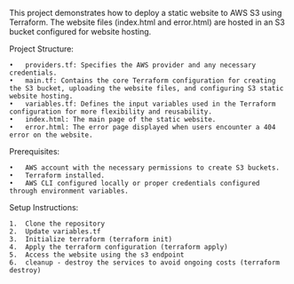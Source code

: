 This project demonstrates how to deploy a static website to AWS S3 using Terraform. The website files (index.html and error.html) are hosted in an S3 bucket configured for website hosting.

Project Structure:

	•	providers.tf: Specifies the AWS provider and any necessary credentials.
	•	main.tf: Contains the core Terraform configuration for creating the S3 bucket, uploading the website files, and configuring S3 static website hosting.
	•	variables.tf: Defines the input variables used in the Terraform configuration for more flexibility and reusability.
	•	index.html: The main page of the static website.
	•	error.html: The error page displayed when users encounter a 404 error on the website.

Prerequisites:

	•	AWS account with the necessary permissions to create S3 buckets.
	•	Terraform installed.
	•	AWS CLI configured locally or proper credentials configured through environment variables.

Setup Instructions:

    1.  Clone the repository
    2.  Update variables.tf
    3.  Initialize terraform (terraform init)
    4.  Apply the terraform configuration (terraform apply)
    5.  Access the website using the s3 endpoint
    6.  cleanup - destroy the services to avoid ongoing costs (terraform destroy)